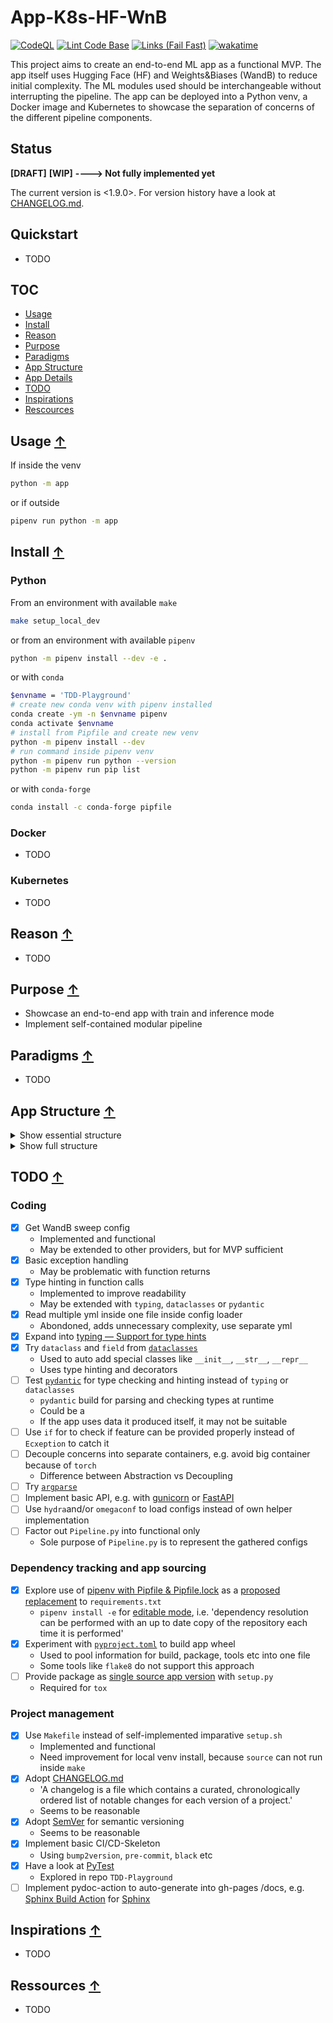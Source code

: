 App-K8s-HF-WnB
===

[![CodeQL](https://github.com/qte77/App-K8s-HF-WnB/actions/workflows/codeql.yml/badge.svg)](https://github.com/qte77/App-K8s-HF-WnB/actions/workflows/codeql.yml)
[![Lint Code Base](https://github.com/qte77/App-K8s-HF-WnB/actions/workflows/linter.yml/badge.svg)](https://github.com/qte77/App-K8s-HF-WnB/actions/workflows/linter.yml)
[![Links (Fail Fast)](https://github.com/qte77/App-K8s-HF-WnB/actions/workflows/links-fail-fast.yml/badge.svg)](https://github.com/qte77/App-K8s-HF-WnB/actions/workflows/links-fail-fast.yml)
[![wakatime](https://wakatime.com/badge/github/qte77/App-K8s-HF-WnB.svg)](https://wakatime.com/badge/github/qte77/App-K8s-HF-WnB)

This project aims to create an end-to-end ML app as a functional MVP.
The app itself uses Hugging Face (HF) and Weights&amp;Biases (WandB) to reduce initial complexity. The ML modules used should be interchangeable without interrupting the pipeline. The app can be deployed into a Python venv, a Docker image and Kubernetes to showcase the separation of concerns of the different pipeline components.

Status
---

**[DRAFT]** **[WIP]** **----> Not fully implemented yet**

The current version is <1.9.0>. For version history have a look at [CHANGELOG.md](./CHANGELOG.md).

Quickstart
---

* TODO <!-- `make run_all` -->

TOC
---

* [Usage](#usage-)
* [Install](#install-)
* [Reason](#reason-)
* [Purpose](#purpose-)
* [Paradigms](#paradigms-)
* [App Structure](#app-structure-)
* [App Details](#app-details-)
* [TODO](#todo-)
* [Inspirations](#inspirations-)
* [Rescources](#resources-)

Usage [↑](#app-k8s-hf-wnb)
---

If inside the venv

```sh
python -m app
```

or if outside

```sh
pipenv run python -m app
```

Install [↑](#app-k8s-hf-wnb)
---

### Python

From an environment with available `make`

```sh
make setup_local_dev
```

or from an environment with available `pipenv`

```sh
python -m pipenv install --dev -e .
```

or with `conda`

```sh
$envname = 'TDD-Playground'
# create new conda venv with pipenv installed
conda create -ym -n $envname pipenv
conda activate $envname
# install from Pipfile and create new venv
python -m pipenv install --dev
# run command inside pipenv venv
python -m pipenv run python --version
python -m pipenv run pip list
```

or with `conda-forge`

```sh
conda install -c conda-forge pipfile
```

### Docker

* TODO <!-- `make build` -->

### Kubernetes

* TODO <!-- `make k8s-prod` or `make k8s-test` -->

Reason [↑](#app-k8s-hf-wnb)
---

* TODO

Purpose [↑](#app-k8s-hf-wnb)
---

* Showcase an end-to-end app with train and inference mode
* Implement self-contained modular pipeline

Paradigms [↑](#app-k8s-hf-wnb)
---

* TODO

App Structure [↑](#app-k8s-hf-wnb)
---

<details>
<summary>Show essential structure</summary>
<pre>
/
├─ app/
│  ├─ config/
│  ├─ helper/
│  ├─ model/
│  └─ app.py
├─ kubernetes/
│  ├─ base/
│  └─ overlay/
├─ CHANGELOG.md
├─ Dockerfile
├─ LICENSE
├─ Makefile
├─ Pipfile
├─ pyproject.toml
└─ README.md
</pre>
</details>

<details>
<summary>Show full structure</summary>
<pre>
/
├─ app/
│  ├─ config/
│  │  ├─ defaults.yml
│  │  ├─ huggingface.yml
│  │  ├─ logging.conf
│  │  ├─ sweep-wandb.yml
│  │  ├─ sweep.yml
│  │  ├─ task.yml
│  │  ├─ wandb.key.dummy.yml
│  │  └─ wandb.yml
│  ├─ helper/
│  │  ├─ config_logger.py
│  │  ├─ load_configs.py
│  │  ├─ load_hf_components.py
│  │  ├─ parametrise_pipeline.py
│  │  ├─ Pipeline.py
│  │  ├─ prepare_ml_input.py
│  │  └─ prepare_sweep.py
│  ├─ model/
│  │  ├─ inferModel.py
│  │  └─ trainModel.py
│  ├─ __main__.py
│  ├─ __version__.py
│  ├─ _version.py
│  ├─ app.py
│  └─ py.typed
├─ kubernetes/
│  ├─ base/
│  │  ├─ deployment.yml
│  │  ├─ kustomization.yml
│  │  ├─ pvc.yml
│  │  └─ service.yml
│  └─ overlay/
│     ├─ prod/
│     │  ├─ ingress.yml
│     │  ├─ kustomization.yml
│     │  └─ namespace.yml
│     └─ test/
│        ├─ ingress.yml
│        ├─ kustomization.yml
│        └─ namespace.yml
├─ .bumpversion.cfg
├─ .flake8
├─ .gitignore
├─ .gitmessage
├─ .markdownlint.yml
├─ .pre-commit-config.yaml
├─ CHANGELOG.md
├─ Dockerfile
├─ LICENSE
├─ make.bat
├─ Makefile
├─ Pipfile
├─ Pipfile.lock
├─ pyproject.toml
└─ README.md
</pre>
</details>

TODO [↑](#app-k8s-hf-wnb)
---

### Coding

* [x] Get WandB sweep config
  * Implemented and functional
  * May be extended to other providers, but for MVP sufficient
* [x] Basic exception handling
  * May be problematic with function returns
* [x] Type hinting in function calls
  * Implemented to improve readability
  * May be extended with `typing`, `dataclasses` or `pydantic`
* [x] Read multiple yml inside one file inside config loader
  * Abondoned, adds unnecessary complexity, use separate yml
* [x] Expand into [typing — Support for type hints](https://docs.python.org/3/library/typing.html)
* [x] Try `dataclass` and `field` from [`dataclasses`](https://docs.python.org/3/library/dataclasses.html)
  * Used to auto add special classes like `__init__`, `__str__`, `__repr__`
  * Uses type hinting and decorators
* [ ] Test [`pydantic`](https://pydantic-docs.helpmanual.io/) for type checking and hinting instead of `typing` or `dataclasses`
  * `pydantic` build for parsing and checking types at runtime
  * Could be a
  * If the app uses data it produced itself, it may not be suitable
* [ ] Use `if` for to check if feature can be provided properly instead of `Ecxeption` to catch it
* [ ] Decouple concerns into separate containers, e.g. avoid big container because of `torch`
  * Difference between Abstraction vs Decoupling
* [ ] Try [`argparse`](https://docs.python.org/3/library/argparse.html)
* [ ] Implement basic API, e.g. with [gunicorn](https://github.com/benoitc/gunicorn) or [FastAPI](https://github.com/tiangolo/fastapi)
* [ ] Use `hydra`and/or `omegaconf` to load configs instead of own helper implementation
* [ ] Factor out `Pipeline.py` into functional only
  * Sole purpose of `Pipeline.py` is to represent the gathered configs

### Dependency tracking and app sourcing

* [x] Explore use of [pipenv with Pipfile & Pipfile.lock](https://pipenv.pypa.io/en/latest/basics/) as a [proposed replacement](https://github.com/pypa/pipfile#the-concept) to `requirements.txt`
  * `pipenv install -e` for [editable mode](https://pipenv.pypa.io/en/latest/basics/#a-note-about-vcs-dependencies), i.e. 'dependency resolution can be performed with an up to date copy of the repository each time it is performed'
* [x] Experiment with [`pyproject.toml`](https://pip.pypa.io/en/stable/reference/build-system/pyproject-toml/) to build app wheel
  * Used to pool information for build, package, tools etc into one file
  * Some tools like `flake8` do not support this approach
* [ ] Provide package as [single source app version](https://packaging.python.org/guides/single-sourcing-package-version/) with `setup.py`
  * Required for `tox`

### Project management

* [x] Use `Makefile` instead of self-implemented imparative `setup.sh`
  * Implemented and functional
  * Need improvement for local venv install, because `source` can not run inside `make`
* [x] Adopt [CHANGELOG.md](https://keepachangelog.com/en/1.0.0/)
  * 'A changelog is a file which contains a curated, chronologically ordered list of notable changes for each version of a project.'
  * Seems to be reasonable
* [x] Adopt [SemVer](https://semver.org/) for semantic versioning
  * Seems to be reasonable
* [x] Implement basic CI/CD-Skeleton
  * Using `bump2version`, `pre-commit`, `black` etc
* [x] Have a look at [PyTest](http://pytest.org/)
  * Explored in repo `TDD-Playground`
* [ ] Implement pydoc-action to auto-generate into gh-pages /docs, e.g. [Sphinx Build Action](https://github.com/marketplace/actions/sphinx-build) for [Sphinx](https://www.sphinx-doc.org/en/master/usage/quickstart.html)

Inspirations [↑](#app-k8s-hf-wnb)
---

* TODO

Ressources [↑](#app-k8s-hf-wnb)
---

* TODO
